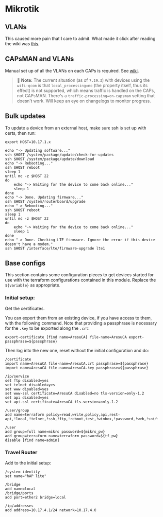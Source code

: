# Mikrotik

## VLANs

This caused more pain that I care to admit. What made it click after reading the wiki was [this](https://forum.mikrotik.com/t/bridge-and-port-vlans/125111/8).

## CAPsMAN and VLANs

Manual set up of all the VLANs on each CAPs is required. See [wiki](https://help.mikrotik.com/docs/spaces/ROS/pages/224559120/WiFi#WiFi-CAPsMAN-CAPVLANconfigurationexample%3A).

> :memo: **Note:** The current situation (as of `7.19.3`) with devices using the `wifi-qcom` is that `local_processing=no` (the property itself, thus its effect) is not supported, which means traffic is handled on the CAPs, not CAPsMAN. There's a `traffic-processing=on-capsman` setting that doesn't work. Will keep an eye on changelogs to monitor progress.

## Bulk updates

To update a device from an external host, make sure ssh is set up with certs, then run:

```shell
export HOST=10.17.1.x

echo "-> Updating software..."
ssh $HOST /system/package/update/check-for-updates
ssh $HOST /system/package/update/download
echo "-> Rebooting..."
ssh $HOST reboot
sleep 1
until nc -z $HOST 22
do
    echo "-> Waiting for the device to come back online..."
    sleep 1
done
echo "-> Done. Updating firmware..."
ssh $HOST /system/routerboard/upgrade
echo "-> Rebooting..."
ssh $HOST reboot
sleep 1
until nc -z $HOST 22
do
    echo "-> Waiting for the device to come back online..."
    sleep 1
done
echo "-> Done. Checking LTE firmware. Ignore the error if this device doesn't have a modem."
ssh $HOST /interface/lte/firmware-upgrade lte1
```

## Base configs

This section contains some configuration pieces to get devices started for use with the terraform configurations contained in this module. Replace the `${variable}` as appropriate.

### Initial setup:

Get the certificates.

You can export them from an existing device, if you have access to them, with the following command. Note that providing a passphrase is necessary for the `.key` to be exported along the `.crt`:

```shell
export-certificate [find name=AresuCA] file-name=AresuCA export-passphrase=${passphrase}
```

Then log into the new one, reset without the initial configuration and do:

```shell
/certificate
import name=AresuCA file-name=AresuCA.crt passphrase=${passphrase}
import name=AresuCA file-name=AresuCA.key passphrase=${passphrase}

/ip/service
set ftp disabled=yes
set telnet disabled=yes
set www disabled=yes
set www-ssl certificate=AresuCA disabled=no tls-version=only-1.2
set api disabled=yes
set api-ssl certificate=AresuCA tls-version=only-1.2

/user/group
add name=terraform policy=read,write,policy,api,rest-api,!local,!telnet,!ssh,!ftp,!reboot,test,!winbox,!password,!web,!sniff,!sensitive,!romon

/user
add group=full name=mikro password=${mikro_pw}
add group=terraform name=terraform password=${tf_pw}
disable [find name=admin]
```

### Travel Router

Add to the initial setup:

```shell
/system identity
set name="hAP lite"

/bridge
add name=local
/bridge/ports
add port=ether2 bridge=local

/ip/addresses
add address=10.17.4.1/24 network=10.17.4.0
```
